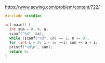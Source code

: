 https://www.acwing.com/problem/content/722/

```c++
#include <cstdio>

int main() {
  int sum = 0, n, a;
  scanf("%d", &a);
  while (scanf("%d", &n) == 1, n <= 0);
  for (int i = 0; i < n; ++i) sum += a + i;
  printf("%d\n", sum);
  return 0;
}
```
